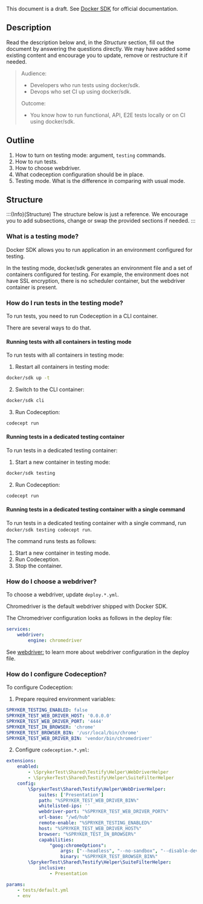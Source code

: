 This document is a draft. See [Docker SDK](https://documentation.spryker.com/docs/docker-sdk) for official documentation.

## Description
Read the description below and, in the *Structure* section, fill out the document by answering the questions directly.
We may have added some existing content and encourage you to update, remove or restructure it if needed.


> Audience:
>
> - Developers who run tests using docker/sdk.
> - Devops who set CI up using docker/sdk.
>
> Outcome:
> - You know how to run functional, API, E2E tests locally or on CI using docker/sdk.

## Outline

1. How to turn on testing mode: argument, `testing` commands.
2. How to run tests.
3. How to choose webdriver.
4. What codeception configuration should be in place.
5. Testing mode. What is the difference in comparing with usual mode.

## Structure

:::(Info)(Structure)
The structure below is just a reference. We encourage you to add subsections, change or swap the provided sections if needed.
:::


### What is a testing mode?

Docker SDK allows you to run application in an environment configured for testing.

In the testing mode, docker/sdk generates an environment file and a set of containers configured for testing. For example, the environment does not have SSL encryption, there is no scheduler container, but the webdriver container is present. 



### How do I run tests in the testing mode?

To run tests, you need to run Codeception in a CLI container.

There are several ways to do that.

#### Running tests with all containers in testing mode

To run tests with all containers in testing mode:

1. Restart all containers in testing mode:

```bash
docker/sdk up -t
```
2. Switch to the CLI container:
```bash
docker/sdk cli
```
3. Run Codeception:
```bash
codecept run
```

#### Running tests in a dedicated testing container

To run tests in a dedicated testing container:

1. Start a new container in testing mode:
```bash
docker/sdk testing
```

2. Run Codeception:
```bash
codecept run
```

#### Running tests in a dedicated testing container with a single command

To run tests in a dedicated testing container with a single command, run `docker/sdk testing codecept run`.

The command runs tests as follows:

1. Start a new container in testing mode.
2. Run Codeception.
3. Stop the container.

### How do I choose a webdriver?

To choose a webdriver, update `deploy.*.yml`.

Chromedriver is the default webdriver shipped with Docker SDK. 

The Chromedriver configuration looks as follows in the deploy file:
```yaml
services:
    webdriver:
        engine: chromedriver
```        

See [webdriver:](https://documentation.spryker.com/docs/deploy-file-reference-10#webdriver-) to learn more about webdriver configuration in the deploy file. 

### How do I configure Codeception?

To configure Codeception:

1. Prepare required environment variables:
```yaml
SPRYKER_TESTING_ENABLED: false
SPRYKER_TEST_WEB_DRIVER_HOST: '0.0.0.0'
SPRYKER_TEST_WEB_DRIVER_PORT: '4444'
SPRYKER_TEST_IN_BROWSER: 'chrome'
SPRYKER_TEST_BROWSER_BIN: '/usr/local/bin/chrome'
SPRYKER_TEST_WEB_DRIVER_BIN: 'vendor/bin/chromedriver'
```

2. Configure `codeception.*.yml`:
```yaml
extensions:
    enabled:
        - \SprykerTest\Shared\Testify\Helper\WebDriverHelper
        - \SprykerTest\Shared\Testify\Helper\SuiteFilterHelper
    config:
        \SprykerTest\Shared\Testify\Helper\WebDriverHelper:
            suites: ['Presentation']
            path: "%SPRYKER_TEST_WEB_DRIVER_BIN%"
            whitelisted-ips: ''
            webdriver-port: "%SPRYKER_TEST_WEB_DRIVER_PORT%"
            url-base: "/wd/hub"
            remote-enable: "%SPRYKER_TESTING_ENABLED%"
            host: "%SPRYKER_TEST_WEB_DRIVER_HOST%"
            browser: "%SPRYKER_TEST_IN_BROWSER%"
            capabilities:
                "goog:chromeOptions":
                    args: ["--headless", "--no-sandbox", "--disable-dev-shm-usage"]
                    binary: "%SPRYKER_TEST_BROWSER_BIN%"
        \SprykerTest\Shared\Testify\Helper\SuiteFilterHelper:
            inclusive:
                - Presentation

params:
    - tests/default.yml
    - env
```

